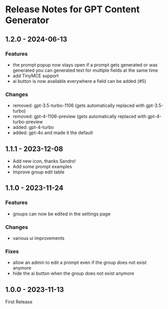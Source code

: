 # Release Notes for GPT Content Generator

## 1.2.0 - 2024-06-13

### Features

-   the prompt popup now stays open if a prompt gets generated or was generated
    you can generated text for multiple fields at the same time
-   add TinyMCE support
-   ai button is now available everywhere a field can be added (#5)

### Changes

-   removed: gpt-3.5-turbo-1106 (gets automatically replaced with gpt-3.5-turbo)
-   removed: gpt-4-1106-preview (gets automatically replaced with gpt-4-turbo-preview
-   added: gpt-4-turbo
-   added: gpt-4o and made it the default

## 1.1.1 - 2023-12-08

-   Add new icon, thanks Sandro!
-   Add some prompt examples
-   Improve group edit table

## 1.1.0 - 2023-11-24

### Features

-   groups can now be edited in the settings page

### Changes

-   various ui improvements

### Fixes

-   allow an admin to edit a prompt even if the group does not exist anymore
-   hide the ai button when the group does not exist anymore

## 1.0.0 - 2023-11-13

First Release
